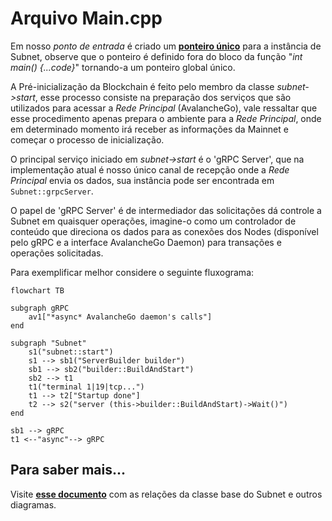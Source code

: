 # Arquivo Main.cpp

Em nosso *ponto de entrada* é criado um [**ponteiro único**](https://en.cppreference.com/w/cpp/memory/unique_ptr) para a instância de Subnet, observe que o ponteiro é definido fora do bloco da função "*int main() {...code}*" tornando-a um ponteiro global único.

A Pré-inicialização da Blockchain é feito pelo membro da classe *subnet->start*, esse processo consiste na preparação dos serviços que são utilizados para acessar a _Rede Principal_ (AvalancheGo), vale ressaltar que esse procedimento apenas prepara o ambiente para a _Rede Principal_, onde em determinado momento irá receber as informações da Mainnet e começar o processo de inicialização.

O principal serviço iniciado em *subnet->start* é o 'gRPC Server', que na implementação atual é nosso único canal de recepção onde a _Rede Principal_ envia os dados, sua instância pode ser encontrada em ```Subnet::grpcServer```.

O papel de 'gRPC Server' é de intermediador das solicitações dá controle a Subnet em quaisquer operações, imagine-o como um controlador de conteúdo que direciona os dados para as conexões dos Nodes (disponível pelo gRPC e a interface AvalancheGo Daemon) para transações e operações solicitadas.

Para exemplificar melhor considere o seguinte fluxograma:

```mermaid
flowchart TB

subgraph gRPC
    av1["*async* AvalancheGo daemon's calls"]
end

subgraph "Subnet"
    s1("subnet::start")
    s1 --> sb1("ServerBuilder builder")
    sb1 --> sb2("builder::BuildAndStart") 
    sb2 --> t1
    t1("terminal 1|19|tcp...")
    t1 --> t2["Startup done"]
    t2 --> s2("server (this->builder::BuildAndStart)->Wait()")
end

sb1 --> gRPC
t1 <--"async"--> gRPC
```

## Para saber mais...

Visite [**esse documento**](../core/subnet.md) com as relações da classe base do Subnet e outros diagramas.
